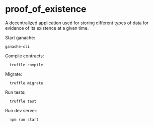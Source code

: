 # proof_of_existence
A decentralized application used for storing different types of data for evidence of its existence at a given time.

Start ganache:
  ```shell
  ganache-cli
  ```
Compile contracts:
```shell
  truffle compile
```

Migrate:
```shell
  truffle migrate
```

Run tests:
```shell
  truffle test
```

Run dev server:
```shell
  npm run start
```
